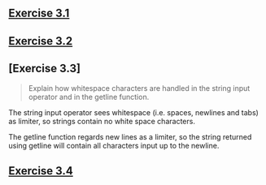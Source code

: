 ## [Exercise 3.1](https://github.com/ss-haze/cpp_primer/blob/main/ch03/3-01.cpp)

## [Exercise 3.2](https://github.com/ss-haze/cpp_primer/blob/main/ch03/3-02.cpp)

## [Exercise 3.3]
> Explain how whitespace characters are handled in the string input operator and in the getline function.

The string input operator sees whitespace (i.e. spaces, newlines and tabs) as limiter, so strings contain no white space characters.

The getline function regards new lines as a limiter, so the string returned using getline will contain all characters input up to the newline.

## [Exercise 3.4](https://github.com/ss-haze/cpp_primer/blob/main/ch03/3-04.cpp)